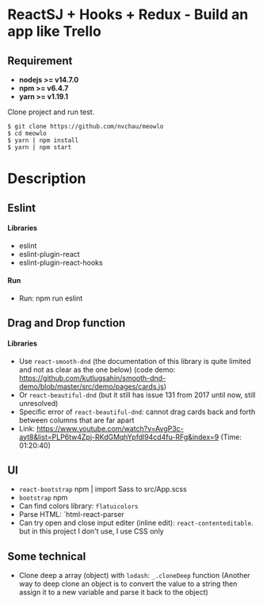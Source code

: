 # ReactSJ + Hooks + Redux - Build an app like Trello

## Requirement
* **nodejs >= v14.7.0**
* **npm >= v6.4.7**
* **yarn >= v1.19.1**

Clone project and run test.

```
$ git clone https://github.com/nvchau/meowlo
$ cd meowlo
$ yarn | npm install
$ yarn | npm start
```

# Description
## Eslint
#### Libraries
* eslint
* eslint-plugin-react
* eslint-plugin-react-hooks
#### Run
* Run: npm run eslint
## Drag and Drop function
#### Libraries
* Use `react-smooth-dnd` (the documentation of this library is quite limited and not as clear as the one below) (code demo: https://github.com/kutlugsahin/smooth-dnd-demo/blob/master/src/demo/pages/cards.js)
* Or `react-beautiful-dnd` (but it still has issue 131 from 2017 until now, still unresolved)
* Specific error of `react-beautiful-dnd`: cannot drag cards back and forth between columns that are far apart
* Link: https://www.youtube.com/watch?v=AvgP3c-ayt8&list=PLP6tw4Zpj-RKdGMqhYpfdl94cd4fu-RFg&index=9 (Time: 01:20:40)
## UI
* `react-bootstrap` npm | import Sass to src/App.scss
* `bootstrap` npm
* Can find colors library: `flatuicolors`
* Parse HTML: `html-react-parser
* Can try open and close input editer (inline edit): `react-contenteditable`. but in this project I don't use, I use CSS only
## Some technical
* Clone deep a array (object) with `lodash`: `_.cloneDeep` function (Another way to deep clone an object is to convert the value to a string then assign it to a new variable and parse it back to the object)